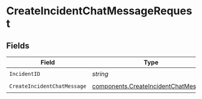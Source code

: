 # CreateIncidentChatMessageRequest


## Fields

| Field                                                                                        | Type                                                                                         | Required                                                                                     | Description                                                                                  |
| -------------------------------------------------------------------------------------------- | -------------------------------------------------------------------------------------------- | -------------------------------------------------------------------------------------------- | -------------------------------------------------------------------------------------------- |
| `IncidentID`                                                                                 | *string*                                                                                     | :heavy_check_mark:                                                                           | N/A                                                                                          |
| `CreateIncidentChatMessage`                                                                  | [components.CreateIncidentChatMessage](../../models/components/createincidentchatmessage.md) | :heavy_check_mark:                                                                           | N/A                                                                                          |